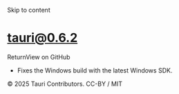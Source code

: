 Skip to content
# tauri@0.6.2
ReturnView on GitHub
  * Fixes the Windows build with the latest Windows SDK.


© 2025 Tauri Contributors. CC-BY / MIT
